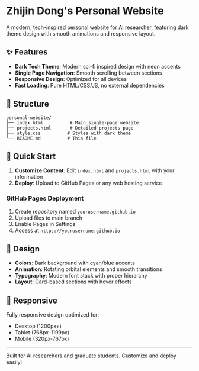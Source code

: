 # Zhijin Dong's Personal Website

A modern, tech-inspired personal website for AI researcher, featuring dark theme design with smooth animations and responsive layout.

## ✨ Features

- **Dark Tech Theme**: Modern sci-fi inspired design with neon accents
- **Single Page Navigation**: Smooth scrolling between sections
- **Responsive Design**: Optimized for all devices
- **Fast Loading**: Pure HTML/CSS/JS, no external dependencies

## 📁 Structure

```
personal-website/
├── index.html          # Main single-page website
├── projects.html       # Detailed projects page
├── style.css          # Styles with dark theme
└── README.md          # This file
```

## 🚀 Quick Start

1. **Customize Content**: Edit `index.html` and `projects.html` with your information
2. **Deploy**: Upload to GitHub Pages or any web hosting service

### GitHub Pages Deployment

1. Create repository named `yourusername.github.io`
2. Upload files to main branch
3. Enable Pages in Settings
4. Access at `https://yourusername.github.io`

## 🎨 Design

- **Colors**: Dark background with cyan/blue accents
- **Animation**: Rotating orbital elements and smooth transitions
- **Typography**: Modern font stack with proper hierarchy
- **Layout**: Card-based sections with hover effects

## 📱 Responsive

Fully responsive design optimized for:
- Desktop (1200px+)
- Tablet (768px-1199px)
- Mobile (320px-767px)

---

Built for AI researchers and graduate students. Customize and deploy easily!
